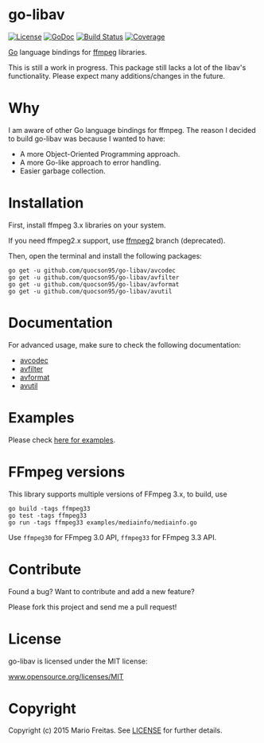 # go-libav

[![License](http://img.shields.io/badge/license-MIT-red.svg?style=flat)](https://github.com/quocson95/go-libav/blob/master/LICENSE.txt)
[![GoDoc](https://godoc.org/github.com/quocson95/go-libav?status.svg)](https://godoc.org/github.com/quocson95/go-libav)
[![Build
Status](http://img.shields.io/travis/baohavan/go-libav.svg?style=flat)](https://travis-ci.org/baohavan/go-libav)
[![Coverage](http://img.shields.io/codecov/c/github/baohavan/go-libav.svg?style=flat)](https://codecov.io/github/baohavan/go-libav)

[Go](https://golang.org) language bindings for [ffmpeg](https://ffmpeg.org)
libraries.

This is still a work in progress. This package still lacks a lot of the libav's
functionality. Please expect many additions/changes in the future.

# Why

I am aware of other Go language bindings for ffmpeg.
The reason I decided to build go-libav was because I wanted to have:

- A more Object-Oriented Programming approach.
- A more Go-like approach to error handling.
- Easier garbage collection.

# Installation

First, install ffmpeg 3.x libraries on your system.

If you need ffmpeg2.x support, use
[ffmpeg2](https://github.com/quocson95/go-libav/tree/ffmpeg2) branch (deprecated).

Then, open the terminal and install the following packages:

```
go get -u github.com/quocson95/go-libav/avcodec
go get -u github.com/quocson95/go-libav/avfilter
go get -u github.com/quocson95/go-libav/avformat
go get -u github.com/quocson95/go-libav/avutil
```

# Documentation

For advanced usage, make sure to check the following documentation:

- [avcodec](http://godoc.org/github.com/quocson95/go-libav/avcodec)
- [avfilter](http://godoc.org/github.com/quocson95/go-libav/avfilter)
- [avformat](http://godoc.org/github.com/quocson95/go-libav/avformat)
- [avutil](http://godoc.org/github.com/quocson95/go-libav/avutil)

# Examples

Please check [here for examples](https://github.com/quocson95/go-libav/tree/master/examples).

# FFmpeg versions

This library supports multiple versions of FFmpeg 3.x, to build, use

```
go build -tags ffmpeg33
go test -tags ffmpeg33
go run -tags ffmpeg33 examples/mediainfo/mediainfo.go
```

Use `ffmpeg30` for FFmpeg 3.0 API, `ffmpeg33` for FFmpeg 3.3 API.

# Contribute

Found a bug? Want to contribute and add a new feature?

Please fork this project and send me a pull request!

# License

go-libav is licensed under the MIT license:

www.opensource.org/licenses/MIT

# Copyright

Copyright (c) 2015 Mario Freitas. See
[LICENSE](http://github.com/quocson95/go-libav/blob/master/LICENSE)
for further details.

